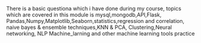 There is a basic questiona which i have done during my course,
topics which are covered in this module is mysql,mongodb,API,Flask,
Pandas,Numpy,Matplotlib,Seaborn,statistics,regression and correlation,
naive bayes & ensemble techniques,KNN & PCA, Clustering,Neural networking,
NLP Machine_larning and other machine learning tools practice 


